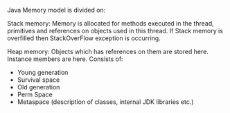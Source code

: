 Java Memory model is divided on:

Stack memory:
Memory is allocated for methods executed in the thread, primitives and references on objects used in this thread.
If Stack memory is overfilled then StackOverFlow exception is occurring.

Heap memory:
Objects which has references on them are stored here. Instance members are here. Consists of:
- Young generation
- Survival space
- Old generation
- Perm Space 
- Metaspace (description of classes, internal JDK libraries etc.)